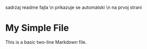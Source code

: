 sadrzaj readme fajla \n
prikazuje se automatski \n
na prvoj strani


# My Simple File

This is a basic two-line Markdown file.
